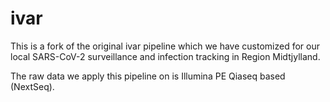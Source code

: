 # ivar

This is a fork of the original ivar pipeline which we have customized for our local SARS-CoV-2 surveillance and infection tracking in Region Midtjylland.

The raw data we apply this pipeline on is Illumina PE Qiaseq based (NextSeq).
